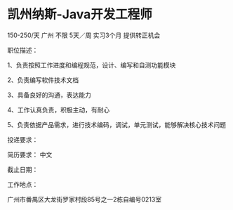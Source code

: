 # 凯州纳斯-Java开发工程师

150-250/天 广州 不限 5天／周 实习3个月 提供转正机会

职位描述：

1、负责按照工作进度和编程规范，设计、编写和自测功能模块

2、负责编写软件技术文档

3、具备良好的沟通，表达能力

4、工作认真负责，积极主动，有耐心

5、负责依据产品需求，进行技术编码，调试，单元测试，能够解决核心技术问题

投递要求：

简历要求： 中文

截止日期：

工作地点：

广州市番禺区大龙街罗家村段85号之一2栋自编号0213室